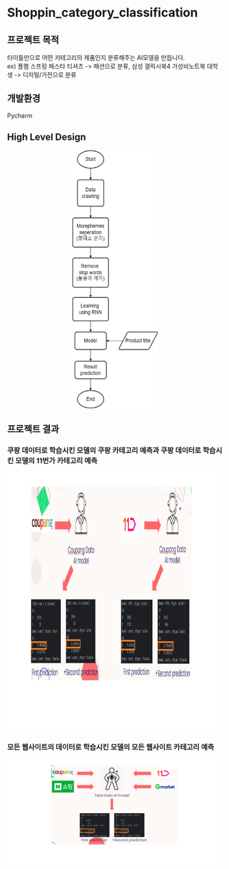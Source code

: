 # Shoppin_category_classification
## 프로젝트 목적
타이틀만으로 어떤 카테고리의 제품인지 분류해주는 AI모델을 만듭니다.<br/>
ex) 폴햄 스프링 페스타 티셔츠 -> 패션으로 분류, 삼성 갤럭시북4 가성비노트북 대학생 -> 디지털/가전으로 분류 <br/>
## 개발환경
Pycharm
## High Level Design
<div align="center">
<img src="./img/shopping_category_classification_HLD.png" width=200 height=600>
</div>

## 프로젝트 결과
### 쿠팡 데이터로 학습시킨 모델의 쿠팡 카테고리 예측과 쿠팡 데이터로 학습시킨 모델의 11번가 카테고리 예측
<img src="./img/coupang_model_prediction.png" width=1200 height=600>

### 모든 웹사이트의 데이터로 학습시킨 모델의 모든 웹사이트 카테고리 예측
<img src="./img/all_model_prediction.png">
